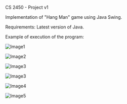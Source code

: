 CS 2450 - Project v1

Implementation of "Hang Man" game using Java Swing.

Requirements: Latest version of Java.

Example of execution of the program:

![Image1](https://i.gyazo.com/94ff952ab5a10f0018d37b6b8d5d6321.png)

![Image2](https://i.gyazo.com/f69e395fa17ba350e9413cf1de6bf08b.png)

![Image3](https://cdn.discordapp.com/attachments/804096390484852816/810771092821770250/bc68b8dd8492d45544e23761c960574f.png)

![Image3](https://i.gyazo.com/b078a9a6a3540cf401b9779f40e75679.png)

![Image4](https://i.gyazo.com/c871980803d59ef6204e605b516f4087.png)

![Image5](https://i.gyazo.com/b50486512bd91d6e67acd367cacd768f.png)

